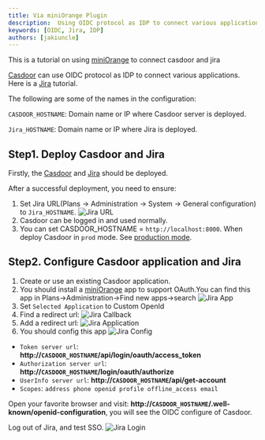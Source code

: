 ```yaml
---
title: Via miniOrange Plugin
description:  Using OIDC protocol as IDP to connect various applications, like Jira
keywords: [OIDC, Jira, IDP]
authors: [jakiuncle]
---
```


This is a tutorial on using [miniOrange](https://marketplace.atlassian.com/apps/1217688/mo-jira-oauth-sso-jira-openid-connect-sso-jira-oidc-sso?hosting=cloud&tab=overview) to connect casdoor and jira

[Casdoor](/docs/basic/server-installation) can use OIDC protocol as IDP to connect various applications.  Here is a [Jira](https://www.atlassian.com/software/jira/guides/getting-started/overview) tutorial.

The following are some of the names in the configuration:

`CASDOOR_HOSTNAME`: Domain name or IP where Casdoor server is deployed.

`Jira_HOSTNAME`: Domain name or IP where Jira is deployed.

## Step1. Deploy Casdoor and Jira

Firstly, the [Casdoor](/docs/basic/server-installation) and [Jira](https://www.atlassian.com/software/jira/guides/getting-started/overview) should be deployed.

After a successful deployment, you need to ensure:

1. Set Jira URL(Plans -> Administration -> System -> General configuration) to `Jira_HOSTNAME`.
![Jira URL](/img/integration/java/jira/Jira_HOSTNAME.png)
2. Casdoor can be logged in and used normally.
3. You can set CASDOOR_HOSTNAME = `http://localhost:8000`. When deploy Casdoor in `prod` mode. See [production mode](https://casdoor.org/docs/basic/server-installation#production-mode).

## Step2. Configure Casdoor application and Jira

1. Create or use an existing Casdoor application.
2. You should install a [miniOrange](https://marketplace.atlassian.com/apps/1217688/mo-jira-oauth-sso-jira-openid-connect-sso-jira-oidc-sso?hosting=cloud&tab=overview) app to support OAuth.You can find this app in Plans->Administration->Find new apps->search ![Jira App](/img/integration/java/jira/Jira_install.png)
3. Set `Selected Application` to Custom OpenId
4. Find a redirect url: ![Jira Callback](/img/integration/java/jira/Jira_CallbackURL.png)
5. Add a redirect url: ![Jira Application](/img/integration/java/jira/Jira_application.png)
6. You should config this app ![Jira Config](/img/integration/java/jira/Jira_Config.png)

- `Token server url`: **http://`CASDOOR_HOSTNAME`/api/login/oauth/access_token**
- `Authorization server url`: **http://`CASDOOR_HOSTNAME`/login/oauth/authorize**
- `UserInfo server url`: **http://`CASDOOR_HOSTNAME`/api/get-account**
- `Scopes`: `address phone openid profile offline_access email`

Open your favorite browser and visit: **http://`CASDOOR_HOSTNAME`/.well-known/openid-configuration**, you will see the OIDC configure of Casdoor.

Log out of Jira, and test SSO.
![Jira Login](/img/integration/java/jira/Jira_login.gif)
